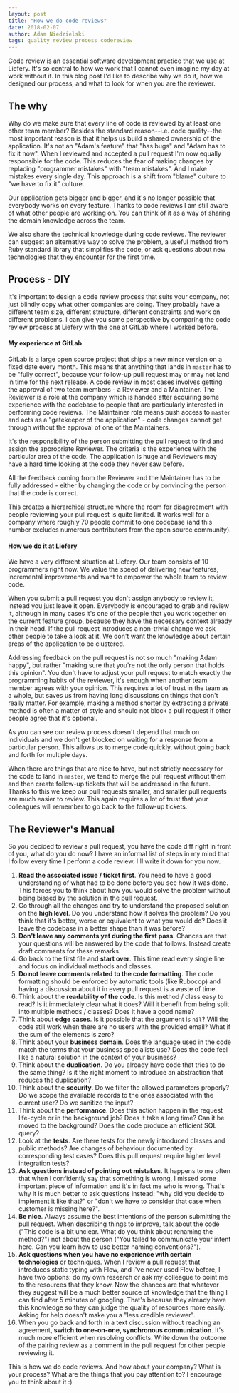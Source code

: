 ```yaml
---
layout: post
title: "How we do code reviews"
date: 2018-02-07
author: Adam Niedzielski
tags: quality review process codereview
---
```


Code review is an essential software development practice that we use at
Liefery. It's so central to how we work that I cannot even imagine my day
at work without it. In this blog post I'd like to describe why we do it,
how we designed our process, and what to look for when you are the reviewer.

## The why

Why do we make sure that every line of code is reviewed by at least one
other team member? Besides the standard reason--i.e. code quality--the
most important reason is that it helps us build a shared ownership of the
application. It's not an "Adam's feature" that "has
bugs" and "Adam has to fix it now". When I reviewed and accepted a pull
request I'm now equally responsible for the code. This reduces the fear of
making changes by replacing "programmer mistakes" with "team mistakes". And
I make mistakes every single day. This approach is a shift from "blame"
culture to "we have to fix it" culture.

Our application gets bigger and bigger, and it's no longer possible that
everybody works on every feature. Thanks to code reviews I am still aware
of what other people are working on. You can think of it as a way of
sharing the domain knowledge across the team.

We also share the technical knowledge during code reviews. The reviewer can
suggest an alternative way to solve the problem, a useful method from Ruby
standard library that simplifies the code, or ask questions about new
technologies that they encounter for the first time.

## Process - DIY

It's important to design a code review process that suits your company, not
just blindly copy what other companies are doing. They probably have a
different team size, different structure, different constraints and work on
different problems. I can give you some perspective by comparing the code
review process at Liefery with the one at GitLab where I worked before.

#### My experience at GitLab

GitLab is a large open source project that ships a new minor version on a
fixed date every month. This means that anything that lands in `master` has
to be "fully correct", because your follow-up pull request may or may not
land in time for the next release. A code review in most cases involves
getting the approval of two team members - a Reviewer and a Maintainer. The
Reviewer is a role at the company which is handed after acquiring some
experience with the codebase to people that are particularly interested in
performing code reviews. The Maintainer role means push access to `master`
and acts as a "gatekeeper of the application" - code changes cannot get
through without the approval of one of the Maintainers.

It's the responsibility of the person submitting the pull request to find
and assign the appropriate Reviewer. The criteria is the experience with
the particular area of the code. The application is huge and Reviewers may
have a hard time looking at the code they never saw before.

All the feedback coming from the Reviewer and the Maintainer has to be
fully addressed - either by changing the code or by convincing the person
that the code is correct.

This creates a hierarchical structure where the room for disagreement with
people reviewing your pull request is quite limited. It works well for a
company where roughly 70 people commit to one codebase (and this number
excludes numerous contributors from the open source community).

#### How we do it at Liefery

We have a very different situation at Liefery. Our team consists of 10
programmers right now. We value the speed of delivering new features,
incremental improvements and want to empower the whole team to review code.

When you submit a pull request you don't assign anybody to review it,
instead you just leave it open. Everybody is encouraged to grab and review
it, although in many cases it's one of the people that you work together
on the current feature group, because they have the necessary context
already in
their head. If the pull request introduces a non-trivial change we ask
other people to take a look at it. We don't want the knowledge about
certain areas of the application to be clustered.

Addressing feedback on the pull request is not so much "making Adam
happy", but rather "making sure that you're not the only person that holds
this opinion". You don't have to adjust your pull request to match exactly
the programming habits of the reviewer, it's enough when another team
member agrees with your opinion. This requires a lot of trust in the team
as a whole, but saves us from having long discussions on things that don't
really matter. For example, making a method shorter by extracting a private
method is often a matter of style and should not block a pull request if
other people agree that it's optional.

As you can see our review process doesn't depend that much on individuals
and we don't get blocked on waiting for a response from a particular
person. This allows us to merge code quickly, without going back and forth
for multiple days.

When there are things that are nice to have, but not strictly necessary
for the code to land in `master`, we tend to merge the pull request
without them and then create follow-up tickets that will be addressed in
the future. Thanks to this we keep our pull requests smaller, and smaller
pull requests are much easier to review. This again requires a lot of
trust that your colleagues will remember to go back to the follow-up
tickets.

## The Reviewer's Manual

So you decided to review a pull request, you have the code diff right in
front of you, what do you do now? I have an informal list of steps in my
mind that I follow every time I perform a code review. I'll write
it down for you now.

1. **Read the associated issue / ticket first**. You need to have a good
understanding of what had to be done before you see how it was done. This
forces you to think about how you would solve the problem without being
biased by the solution in the pull request.
2. Go through all the changes and try to understand the proposed solution
on the **high level**. Do you understand how it solves the problem? Do you
think that it's better, worse or equivalent to what you would do? Does it
leave the codebase in a better shape than it was before?
3. **Don't leave any comments yet during the first pass**. Chances are that
your questions will be answered by the code that follows. Instead create
draft comments for these remarks.
4. Go back to the first file and **start over**. This time read every single
line and focus on individual methods and classes.
5. **Do not leave comments related to the code formatting**. The code
formatting should be enforced by automatic tools (like Rubocop) and having
a discussion about it in every pull request is a waste of time.
6. Think about the **readability of the code**. Is this method / class easy to
read? Is it immediately clear what it does? Will it benefit from being
split into multiple methods / classes? Does it have a good name?
7. Think about **edge cases**. Is it possible that the argument is `nil`? Will
the code still work when there are no users with the provided email? What
if the sum of the elements is zero?
8. Think about your **business domain**. Does the language used in the code
match the terms that your business specialists use? Does the code feel
like a natural solution in the context of your business?
9. Think about the **duplication**. Do you already have code that tries to do
the same thing? Is it the right moment to introduce an abstraction that
reduces the duplication?
10. Think about the **security**. Do we filter the allowed parameters
properly? Do we scope the available records to the ones associated with
the current user? Do we sanitize the input?
11. Think about the **performance**. Does this action happen in the request
life-cycle or in the background job? Does it take a long time? Can it be
moved to the background? Does the code produce an efficient SQL query?
12. Look at the **tests**. Are there tests for the newly introduced classes
and public methods? Are changes of behaviour documented by corresponding
test cases? Does this pull request require higher level integration tests?
13. **Ask questions instead of pointing out mistakes**. It happens to me often
that when I confidently say that something is wrong, I missed some
important piece of information and it's in fact me who is wrong. That's
why it is much better to ask questions instead: "why did you decide to
implement it like that?" or "don't we have to consider that case when
customer is missing here?".
14. **Be nice**. Always assume the best intentions of the person submitting
the pull request. When describing things to improve, talk about the code
("This code is a bit unclear. What do you think about renaming the method?")
not about the person ("You failed to communicate your intent here. Can you
learn how to use better naming conventions?").
15. **Ask questions when you have no experience with certain technologies** or
techniques. When I review a pull request that introduces static typing
with Flow, and I've never used Flow before, I have two options: do my own
research or ask my colleague to point me to the resources that they know.
Now the chances are that whatever they suggest will be a much better
source of knowledge that the thing I can find after 5 minutes of googling.
That's because they already have this knowledge so they can judge the
quality of resources more easily. Asking for help doesn't make you a "less
credible reviewer".
16. When you go back and forth in a text discussion without reaching an
agreement, **switch to one-on-one, synchronous communication**. It's much
more efficient when resolving conflicts. Write down the outcome of the
pairing review as a comment in the pull request for other people reviewing it.

This is how we do code reviews. And how about your company? What is your
process? What are the things that you pay attention to? I encourage you
to think about it :)

